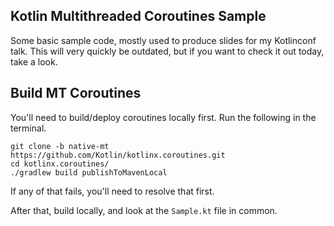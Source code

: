 ## Kotlin Multithreaded Coroutines Sample

Some basic sample code, mostly used to produce slides
for my Kotlinconf talk. This will very quickly be 
outdated, but if you want to check it out today, take a 
look.

## Build MT Coroutines

You'll need to build/deploy coroutines locally first. Run the following in the terminal.

```
git clone -b native-mt https://github.com/Kotlin/kotlinx.coroutines.git
cd kotlinx.coroutines/
./gradlew build publishToMavenLocal
```

If any of that fails, you'll need to resolve that first.

After that, build locally, and look at the `Sample.kt` file in common.